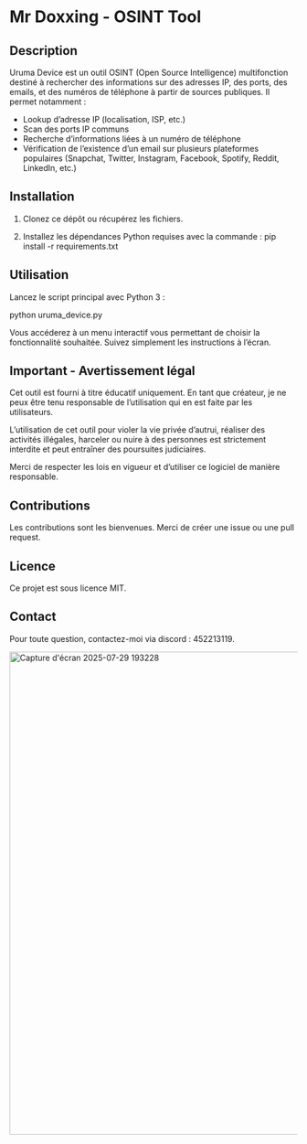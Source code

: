 Mr Doxxing - OSINT Tool
=========================

Description
-----------
Uruma Device est un outil OSINT (Open Source Intelligence) multifonction destiné à rechercher des informations sur des adresses IP, des ports, des emails, et des numéros de téléphone à partir de sources publiques. Il permet notamment :

- Lookup d’adresse IP (localisation, ISP, etc.)
- Scan des ports IP communs
- Recherche d’informations liées à un numéro de téléphone
- Vérification de l’existence d’un email sur plusieurs plateformes populaires (Snapchat, Twitter, Instagram, Facebook, Spotify, Reddit, LinkedIn, etc.)

Installation
------------
1. Clonez ce dépôt ou récupérez les fichiers.

2. Installez les dépendances Python requises avec la commande :
   pip install -r requirements.txt

Utilisation
-----------
Lancez le script principal avec Python 3 :

   python uruma_device.py

Vous accéderez à un menu interactif vous permettant de choisir la fonctionnalité souhaitée. Suivez simplement les instructions à l’écran.

Important - Avertissement légal
-------------------------------
Cet outil est fourni à titre éducatif uniquement. En tant que créateur, je ne peux être tenu responsable de l’utilisation qui en est faite par les utilisateurs.

L’utilisation de cet outil pour violer la vie privée d’autrui, réaliser des activités illégales, harceler ou nuire à des personnes est strictement interdite et peut entraîner des poursuites judiciaires.

Merci de respecter les lois en vigueur et d’utiliser ce logiciel de manière responsable.

Contributions
-------------
Les contributions sont les bienvenues. Merci de créer une issue ou une pull request.

Licence
-------
Ce projet est sous licence MIT.

Contact
-------
Pour toute question, contactez-moi via discord : 452213119.

<img width="1704" height="845" alt="Capture d'écran 2025-07-29 193228" src="https://github.com/user-attachments/assets/a1b97875-c0c0-41da-b529-4d54c4342304" />
